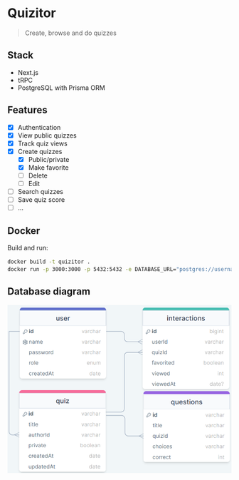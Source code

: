 # Quizitor

> Create, browse and do quizzes

## Stack

- Next.js
- tRPC
- PostgreSQL with Prisma ORM

## Features

- [x] Authentication
- [x] View public quizzes
- [x] Track quiz views
- [x] Create quizzes
  - [x] Public/private
  - [x] Make favorite
  - [ ] Delete
  - [ ] Edit
- [ ] Search quizzes
- [ ] Save quiz score
- [ ] ...

## Docker

Build and run:

```bash
docker build -t quizitor .
docker run -p 3000:3000 -p 5432:5432 -e DATABASE_URL="postgres://username:password@host.docker.internal:5432/quiz" -e JWT_SECRET="jwt_secret" quizitor
```

## Database diagram

![Db diagram](db_diagram.png)
